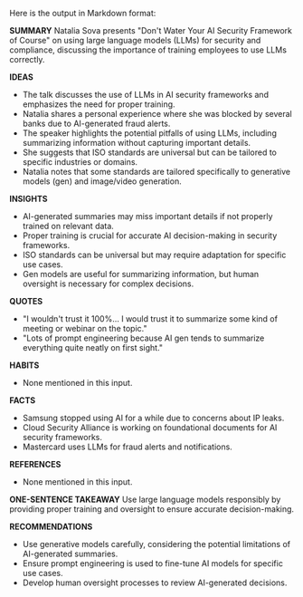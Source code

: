 Here is the output in Markdown format:

**SUMMARY**
Natalia Sova presents "Don't Water Your AI Security Framework of Course" on using large language models (LLMs) for security and compliance, discussing the importance of training employees to use LLMs correctly.

**IDEAS**
* The talk discusses the use of LLMs in AI security frameworks and emphasizes the need for proper training.
* Natalia shares a personal experience where she was blocked by several banks due to AI-generated fraud alerts.
* The speaker highlights the potential pitfalls of using LLMs, including summarizing information without capturing important details.
* She suggests that ISO standards are universal but can be tailored to specific industries or domains.
* Natalia notes that some standards are tailored specifically to generative models (gen) and image/video generation.

**INSIGHTS**
* AI-generated summaries may miss important details if not properly trained on relevant data.
* Proper training is crucial for accurate AI decision-making in security frameworks.
* ISO standards can be universal but may require adaptation for specific use cases.
* Gen models are useful for summarizing information, but human oversight is necessary for complex decisions.

**QUOTES**
* "I wouldn't trust it 100%... I would trust it to summarize some kind of meeting or webinar on the topic."
* "Lots of prompt engineering because AI gen tends to summarize everything quite neatly on first sight."

**HABITS**
* None mentioned in this input.

**FACTS**
* Samsung stopped using AI for a while due to concerns about IP leaks.
* Cloud Security Alliance is working on foundational documents for AI security frameworks.
* Mastercard uses LLMs for fraud alerts and notifications.

**REFERENCES**
* None mentioned in this input.

**ONE-SENTENCE TAKEAWAY**
Use large language models responsibly by providing proper training and oversight to ensure accurate decision-making.

**RECOMMENDATIONS**
* Use generative models carefully, considering the potential limitations of AI-generated summaries.
* Ensure prompt engineering is used to fine-tune AI models for specific use cases.
* Develop human oversight processes to review AI-generated decisions.

